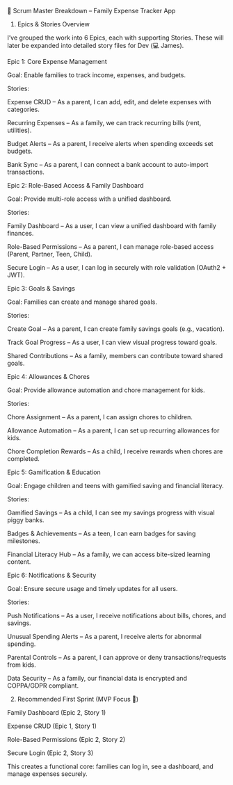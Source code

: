 🏃 Scrum Master Breakdown – Family Expense Tracker App
1. Epics & Stories Overview

I’ve grouped the work into 6 Epics, each with supporting Stories. These will later be expanded into detailed story files for Dev (💻 James).

Epic 1: Core Expense Management

Goal: Enable families to track income, expenses, and budgets.

Stories:

Expense CRUD – As a parent, I can add, edit, and delete expenses with categories.

Recurring Expenses – As a family, we can track recurring bills (rent, utilities).

Budget Alerts – As a parent, I receive alerts when spending exceeds set budgets.

Bank Sync – As a parent, I can connect a bank account to auto-import transactions.

Epic 2: Role-Based Access & Family Dashboard

Goal: Provide multi-role access with a unified dashboard.

Stories:

Family Dashboard – As a user, I can view a unified dashboard with family finances.

Role-Based Permissions – As a parent, I can manage role-based access (Parent, Partner, Teen, Child).

Secure Login – As a user, I can log in securely with role validation (OAuth2 + JWT).

Epic 3: Goals & Savings

Goal: Families can create and manage shared goals.

Stories:

Create Goal – As a parent, I can create family savings goals (e.g., vacation).

Track Goal Progress – As a user, I can view visual progress toward goals.

Shared Contributions – As a family, members can contribute toward shared goals.

Epic 4: Allowances & Chores

Goal: Provide allowance automation and chore management for kids.

Stories:

Chore Assignment – As a parent, I can assign chores to children.

Allowance Automation – As a parent, I can set up recurring allowances for kids.

Chore Completion Rewards – As a child, I receive rewards when chores are completed.

Epic 5: Gamification & Education

Goal: Engage children and teens with gamified saving and financial literacy.

Stories:

Gamified Savings – As a child, I can see my savings progress with visual piggy banks.

Badges & Achievements – As a teen, I can earn badges for saving milestones.

Financial Literacy Hub – As a family, we can access bite-sized learning content.

Epic 6: Notifications & Security

Goal: Ensure secure usage and timely updates for all users.

Stories:

Push Notifications – As a user, I receive notifications about bills, chores, and savings.

Unusual Spending Alerts – As a parent, I receive alerts for abnormal spending.

Parental Controls – As a parent, I can approve or deny transactions/requests from kids.

Data Security – As a family, our financial data is encrypted and COPPA/GDPR compliant.

2. Recommended First Sprint (MVP Focus 🚀)

Family Dashboard (Epic 2, Story 1)

Expense CRUD (Epic 1, Story 1)

Role-Based Permissions (Epic 2, Story 2)

Secure Login (Epic 2, Story 3)

This creates a functional core: families can log in, see a dashboard, and manage expenses securely.